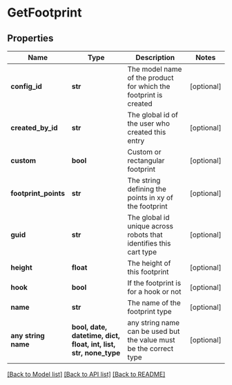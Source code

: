 # GetFootprint


## Properties
Name | Type | Description | Notes
------------ | ------------- | ------------- | -------------
**config_id** | **str** | The model name of the product for which the footprint is created | [optional] 
**created_by_id** | **str** | The global id of the user who created this entry | [optional] 
**custom** | **bool** | Custom or rectangular footprint | [optional] 
**footprint_points** | **str** | The string defining the points in xy of the footprint | [optional] 
**guid** | **str** | The global id unique across robots that identifies this cart type | [optional] 
**height** | **float** | The height of this footprint | [optional] 
**hook** | **bool** | If the footprint is for a hook or not | [optional] 
**name** | **str** | The name of the footprint type | [optional] 
**any string name** | **bool, date, datetime, dict, float, int, list, str, none_type** | any string name can be used but the value must be the correct type | [optional]

[[Back to Model list]](../README.md#documentation-for-models) [[Back to API list]](../README.md#documentation-for-api-endpoints) [[Back to README]](../README.md)


